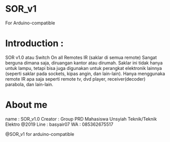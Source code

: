 # SOR_v1
For Arduino-compatible

# Introduction :
SOR v1.0 atau Switch On all Remotes IR (saklar di semua remote) 
Sangat berguna dimana saja, diruangan kantor atau dirumah. Saklar ini tidak hanya untuk lampu, 
tetapi bisa juga digunakan untuk perangkat elektronik lainnya (seperti saklar pada sockets, kipas angin, dan lain-lain). 
Hanya menggunaka remote IR apa saja seperti remote tv, dvd player, receiver(decoder) parabola, dan lain-lain.

# About me
name : SOR_v1.0
Creator : Group PRD Mahasiswa Unsyiah Teknik/Teknik Elektro @2019
Line	: basyair07
WA 	: 085362675517

@SOR_v1 for arduino-compatible

